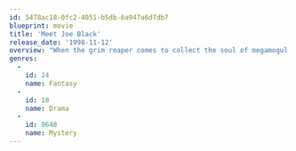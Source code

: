 ```yaml
---
id: 5478ac18-0fc2-4051-b5db-6a947a6d7db7
blueprint: movie
title: 'Meet Joe Black'
release_date: '1998-11-12'
overview: "When the grim reaper comes to collect the soul of megamogul Bill Parrish, he arrives with a proposition: Host him for a \"vacation\" among the living in trade for a few more days of existence. Parrish agrees, and using the pseudonym Joe Black, Death begins taking part in Parrish's daily agenda and falls in love with the man's daughter. Yet when Black's holiday is over, so is Parrish's life."
genres:
  -
    id: 14
    name: Fantasy
  -
    id: 18
    name: Drama
  -
    id: 9648
    name: Mystery
---
```

